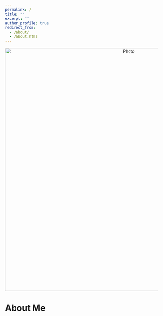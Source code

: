 ```yaml
---
permalink: /
title: ""
excerpt: ""
author_profile: true
redirect_from: 
  - /about/
  - /about.html
---
```


<p align="center">
  <img src="https://AmiraGuesmi-mls.github.io/files/amiraguesmi.JPG?raw=true" alt="Photo" style="width: 800px;"/> 
</p>

# About Me 
